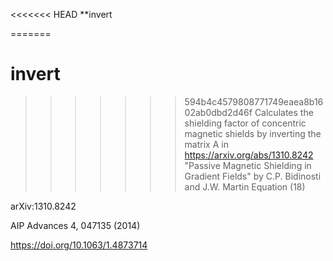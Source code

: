 <<<<<<< HEAD
**invert

=======
# invert
>>>>>>> 594b4c4579808771749eaea8b1602ab0dbd2d46f
Calculates the shielding factor of concentric magnetic shields by inverting the matrix A in https://arxiv.org/abs/1310.8242 "Passive Magnetic Shielding in Gradient Fields" by C.P. Bidinosti and J.W. Martin Equation (18)

arXiv:1310.8242

AIP Advances 4, 047135 (2014)

https://doi.org/10.1063/1.4873714
